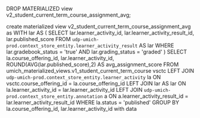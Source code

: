 DROP MATERIALIZED view v2_student_current_term_course_assignment_avg;

create materialized view v2_student_current_term_course_assignment_avg as
WITH
 lar AS (
 SELECT
   lar.learner_activity_id,
   lar.learner_activity_result_id,
   lar.published_score
 FROM
   `udp-umich-prod.context_store_entity.learner_activity_result` AS lar
 WHERE
   lar.gradebook_status = 'true'
   AND lar.grading_status = 'graded' )
SELECT
 la.course_offering_id,
 lar.learner_activity_id,
 ROUND(AVG(lar.published_score),2) AS avg_assignment_score
FROM
 umich_materialized_views.v1_student_current_term_course vsctc
LEFT JOIN
 `udp-umich-prod.context_store_entity.learner_activity` la
ON
 vsctc.course_offering_id = la.course_offering_id
LEFT JOIN
 lar AS lar
ON
 la.learner_activity_id = lar.learner_activity_id
LEFT JOIN
 `udp-umich-prod.context_store_entity.annotation` a
ON
 a.learner_activity_result_id = lar.learner_activity_result_id
WHERE
 la.status = 'published'
GROUP BY
 la.course_offering_id,
 lar.learner_activity_id
with data
